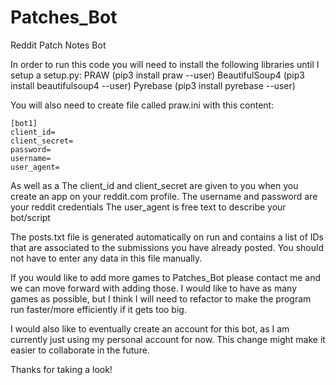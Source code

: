 # Patches_Bot
Reddit Patch Notes Bot

In order to run this code you will need to install the following libraries until I setup a setup.py: 
PRAW (pip3 install praw --user) 
BeautifulSoup4 (pip3 install beautifulsoup4 --user) 
Pyrebase (pip3 install pyrebase --user) 

You will also need to create file called praw.ini with this content: 
```
[bot1]
client_id=
client_secret=
password=
username=
user_agent=
```

As well as a 
The client_id and client_secret are given to you when you create an app on your reddit.com profile. 
The username and password are your reddit credentials
The user_agent is free text to describe your bot/script 

The posts.txt file is generated automatically on run and contains a list of IDs that are associated to the submissions you have already posted. You should not have to enter any data in this file manually. 
  
If you would like to add more games to Patches_Bot please contact me and we can move forward with adding those. 
I would like to have as many games as possible, but I think I will need to refactor to make the program run faster/more efficiently
if it gets too big. 

I would also like to eventually create an account for this bot, as I am currently just using my personal account for now. This change might 
make it easier to collaborate in the future. 

Thanks for taking a look! 

